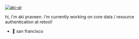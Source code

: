 [![aki-qr](https://github.com/AkiPraveen/AkiPraveen/assets/10789158/4ac685d7-076e-48eb-83e7-697a0798cf82)](https://akilesh.xyz)

hi, i'm aki praveen. i'm currently working on core data / resource authentication at retool! 

- 📍 san francisco
